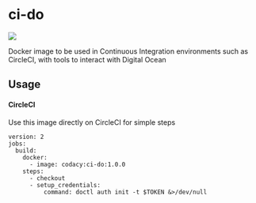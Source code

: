 # ci-do

[![](https://images.microbadger.com/badges/version/codacy/ci-do.svg)](https://microbadger.com/images/codacy/ci-do "Get your own version badge on microbadger.com")

Docker image to be used in Continuous Integration environments such as CircleCI, with tools to interact with Digital Ocean

## Usage

#### CircleCI

Use this image directly on CircleCI for simple steps

```
version: 2
jobs:
  build:
    docker:
      - image: codacy:ci-do:1.0.0
    steps:
      - checkout
      - setup_credentials:
          command: doctl auth init -t $TOKEN &>/dev/null
```